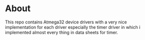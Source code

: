 # About
This repo contains Atmega32 device drivers with a very nice implementation for each driver especially the timer driver in which i implemented almost every thing in data sheets for timer.
